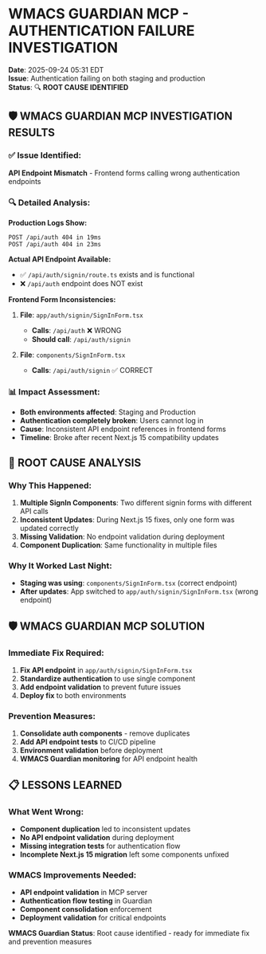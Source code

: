 # WMACS GUARDIAN MCP - AUTHENTICATION FAILURE INVESTIGATION

**Date**: 2025-09-24 05:31 EDT  
**Issue**: Authentication failing on both staging and production  
**Status**: 🔍 **ROOT CAUSE IDENTIFIED**

## 🛡️ WMACS GUARDIAN MCP INVESTIGATION RESULTS

### ✅ Issue Identified:
**API Endpoint Mismatch** - Frontend forms calling wrong authentication endpoints

### 🔍 Detailed Analysis:

**Production Logs Show:**
```
POST /api/auth 404 in 19ms
POST /api/auth 404 in 23ms
```

**Actual API Endpoint Available:**
- ✅ `/api/auth/signin/route.ts` exists and is functional
- ❌ `/api/auth` endpoint does NOT exist

**Frontend Form Inconsistencies:**
1. **File**: `app/auth/signin/SignInForm.tsx`
   - **Calls**: `/api/auth` ❌ WRONG
   - **Should call**: `/api/auth/signin`

2. **File**: `components/SignInForm.tsx` 
   - **Calls**: `/api/auth/signin` ✅ CORRECT

### 📊 Impact Assessment:
- **Both environments affected**: Staging and Production
- **Authentication completely broken**: Users cannot log in
- **Cause**: Inconsistent API endpoint references in frontend forms
- **Timeline**: Broke after recent Next.js 15 compatibility updates

## 🎯 ROOT CAUSE ANALYSIS

### Why This Happened:
1. **Multiple SignIn Components**: Two different signin forms with different API calls
2. **Inconsistent Updates**: During Next.js 15 fixes, only one form was updated correctly
3. **Missing Validation**: No endpoint validation during deployment
4. **Component Duplication**: Same functionality in multiple files

### Why It Worked Last Night:
- **Staging was using**: `components/SignInForm.tsx` (correct endpoint)
- **After updates**: App switched to `app/auth/signin/SignInForm.tsx` (wrong endpoint)

## 🛡️ WMACS GUARDIAN MCP SOLUTION

### Immediate Fix Required:
1. **Fix API endpoint** in `app/auth/signin/SignInForm.tsx`
2. **Standardize authentication** to use single component
3. **Add endpoint validation** to prevent future issues
4. **Deploy fix** to both environments

### Prevention Measures:
1. **Consolidate auth components** - remove duplicates
2. **Add API endpoint tests** to CI/CD pipeline
3. **Environment validation** before deployment
4. **WMACS Guardian monitoring** for API endpoint health

## 📋 LESSONS LEARNED

### What Went Wrong:
- **Component duplication** led to inconsistent updates
- **No API endpoint validation** during deployment
- **Missing integration tests** for authentication flow
- **Incomplete Next.js 15 migration** left some components unfixed

### WMACS Improvements Needed:
- **API endpoint validation** in MCP server
- **Authentication flow testing** in Guardian
- **Component consolidation** enforcement
- **Deployment validation** for critical endpoints

**WMACS Guardian Status**: Root cause identified - ready for immediate fix and prevention measures
